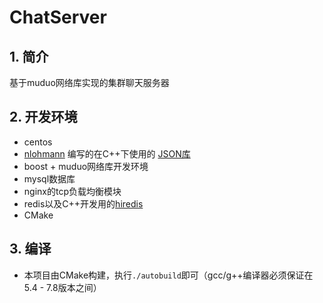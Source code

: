 # ChatServer
## 1. 简介
基于muduo网络库实现的集群聊天服务器

## 2. 开发环境
- centos
- [nlohmann](https://github.com/nlohmann) 编写的在C++下使用的 [JSON库](https://github.com/nlohmann/json)
- boost + muduo网络库开发环境
- mysql数据库
- nginx的tcp负载均衡模块
- redis以及C++开发用的[hiredis](https://github.com/redis/hiredis)
- CMake

## 3. 编译
- 本项目由CMake构建，执行`./autobuild`即可（gcc/g++编译器必须保证在5.4 - 7.8版本之间）

